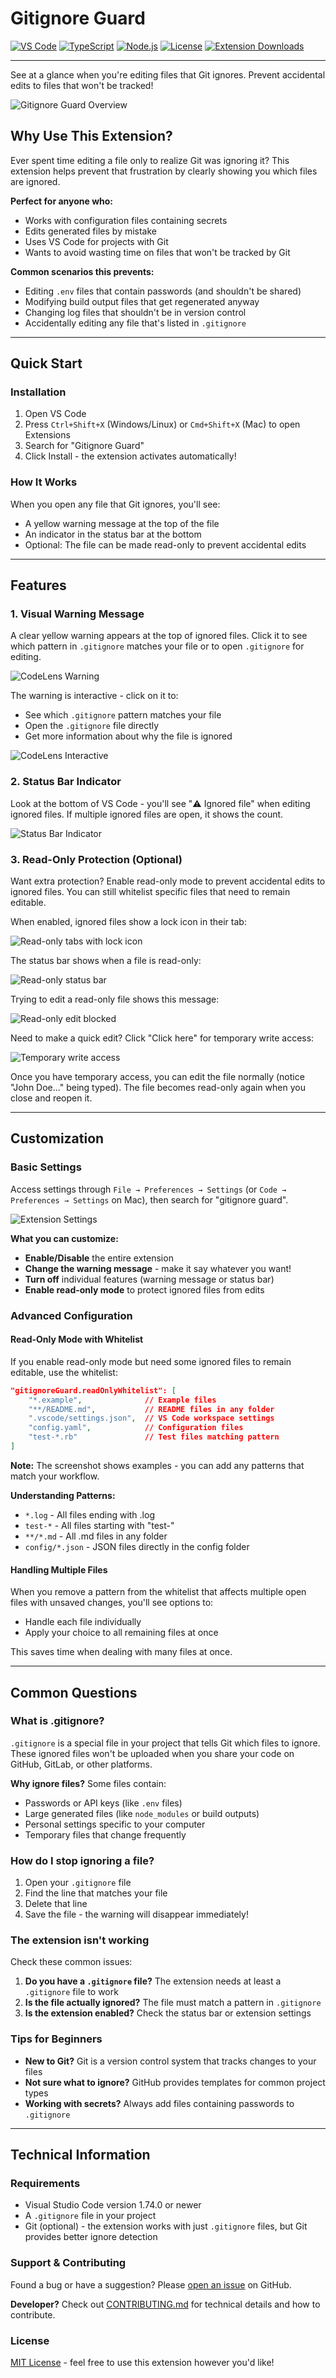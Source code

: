 # Gitignore Guard

[![VS Code](https://img.shields.io/badge/VS%20Code-1.74%2B-blue)](https://code.visualstudio.com/)
[![TypeScript](https://img.shields.io/badge/TypeScript-4.9%2B-blue)](https://www.typescriptlang.org/)
[![Node.js](https://img.shields.io/badge/Node.js-16%2B-green)](https://nodejs.org/)
[![License](https://img.shields.io/badge/License-MIT-yellow)](./LICENSE)
[![Extension Downloads](https://img.shields.io/visual-studio-marketplace/d/bulletinmybeard.gitignore-guard)](https://marketplace.visualstudio.com/items?itemName=bulletinmybeard.gitignore-guard)

---

See at a glance when you're editing files that Git ignores. Prevent accidental edits to files that won't be tracked!

![Gitignore Guard Overview](https://raw.githubusercontent.com/bulletinmybeard/vscode-gitignore-guard/master/images/settings-overview.png)

## Why Use This Extension?

Ever spent time editing a file only to realize Git was ignoring it? This extension helps prevent that frustration by clearly showing you which files are ignored.

**Perfect for anyone who:**

- Works with configuration files containing secrets
- Edits generated files by mistake
- Uses VS Code for projects with Git
- Wants to avoid wasting time on files that won't be tracked by Git

**Common scenarios this prevents:**

- Editing `.env` files that contain passwords (and shouldn't be shared)
- Modifying build output files that get regenerated anyway
- Changing log files that shouldn't be in version control
- Accidentally editing any file that's listed in `.gitignore`

---

## Quick Start

### Installation

1. Open VS Code
2. Press `Ctrl+Shift+X` (Windows/Linux) or `Cmd+Shift+X` (Mac) to open Extensions
3. Search for "Gitignore Guard"
4. Click Install - the extension activates automatically!

### How It Works

When you open any file that Git ignores, you'll see:

- A yellow warning message at the top of the file
- An indicator in the status bar at the bottom
- Optional: The file can be made read-only to prevent accidental edits

---

## Features

### 1. Visual Warning Message

A clear yellow warning appears at the top of ignored files. Click it to see which pattern in `.gitignore` matches your file or to open `.gitignore` for editing.

![CodeLens Warning](https://raw.githubusercontent.com/bulletinmybeard/vscode-gitignore-guard/master/images/codelens-warning.png)

The warning is interactive - click on it to:

- See which `.gitignore` pattern matches your file
- Open the `.gitignore` file directly
- Get more information about why the file is ignored

![CodeLens Interactive](https://raw.githubusercontent.com/bulletinmybeard/vscode-gitignore-guard/master/images/codelens-interactive.png)

### 2. Status Bar Indicator

Look at the bottom of VS Code - you'll see "⚠️ Ignored file" when editing ignored files. If multiple ignored files are open, it shows the count.

![Status Bar Indicator](https://raw.githubusercontent.com/bulletinmybeard/vscode-gitignore-guard/master/images/status-bar-indicator.png)

### 3. Read-Only Protection (Optional)

Want extra protection? Enable read-only mode to prevent accidental edits to ignored files. You can still whitelist specific files that need to remain editable.

When enabled, ignored files show a lock icon in their tab:

![Read-only tabs with lock icon](https://raw.githubusercontent.com/bulletinmybeard/vscode-gitignore-guard/master/images/readonly-tabs-locked.png)

The status bar shows when a file is read-only:

![Read-only status bar](https://raw.githubusercontent.com/bulletinmybeard/vscode-gitignore-guard/master/images/readonly-status-bar.png)

Trying to edit a read-only file shows this message:

![Read-only edit blocked](https://raw.githubusercontent.com/bulletinmybeard/vscode-gitignore-guard/master/images/readonly-edit-blocked.png)

Need to make a quick edit? Click "Click here" for temporary write access:

![Temporary write access](https://raw.githubusercontent.com/bulletinmybeard/vscode-gitignore-guard/master/images/readonly-temp-access.png)

Once you have temporary access, you can edit the file normally (notice "John Doe..." being typed). The file becomes read-only again when you close and reopen it.

---

## Customization

### Basic Settings

Access settings through `File → Preferences → Settings` (or `Code → Preferences → Settings` on Mac), then search for "gitignore guard".

![Extension Settings](https://raw.githubusercontent.com/bulletinmybeard/vscode-gitignore-guard/master/images/settings-panel.png)

**What you can customize:**

- **Enable/Disable** the entire extension
- **Change the warning message** - make it say whatever you want!
- **Turn off** individual features (warning message or status bar)
- **Enable read-only mode** to protect ignored files from edits

### Advanced Configuration

#### Read-Only Mode with Whitelist

If you enable read-only mode but need some ignored files to remain editable, use the whitelist:

```json
"gitignoreGuard.readOnlyWhitelist": [
    "*.example",              // Example files
    "**/README.md",           // README files in any folder
    ".vscode/settings.json",  // VS Code workspace settings
    "config.yaml",            // Configuration files
    "test-*.rb"               // Test files matching pattern
]
```

**Note:** The screenshot shows examples - you can add any patterns that match your workflow.

**Understanding Patterns:**

- `*.log` - All files ending with .log
- `test-*` - All files starting with "test-"
- `**/*.md` - All .md files in any folder
- `config/*.json` - JSON files directly in the config folder

#### Handling Multiple Files

When you remove a pattern from the whitelist that affects multiple open files with unsaved changes, you'll see options to:

- Handle each file individually
- Apply your choice to all remaining files at once

This saves time when dealing with many files at once.

---

## Common Questions

### What is .gitignore?

`.gitignore` is a special file in your project that tells Git which files to ignore. These ignored files won't be uploaded when you share your code on GitHub, GitLab, or other platforms.

**Why ignore files?** Some files contain:

- Passwords or API keys (like `.env` files)
- Large generated files (like `node_modules` or build outputs)
- Personal settings specific to your computer
- Temporary files that change frequently

### How do I stop ignoring a file?

1. Open your `.gitignore` file
2. Find the line that matches your file
3. Delete that line
4. Save the file - the warning will disappear immediately!

### The extension isn't working

Check these common issues:

1. **Do you have a `.gitignore` file?** The extension needs at least a `.gitignore` file to work
2. **Is the file actually ignored?** The file must match a pattern in `.gitignore`
3. **Is the extension enabled?** Check the status bar or extension settings

### Tips for Beginners

- **New to Git?** Git is a version control system that tracks changes to your files
- **Not sure what to ignore?** GitHub provides templates for common project types
- **Working with secrets?** Always add files containing passwords to `.gitignore`

---

## Technical Information

### Requirements

- Visual Studio Code version 1.74.0 or newer
- A `.gitignore` file in your project
- Git (optional) - the extension works with just `.gitignore` files, but Git provides better ignore detection

### Support & Contributing

Found a bug or have a suggestion? Please [open an issue](https://github.com/bulletinmybeard/vscode-gitignore-guard/issues) on GitHub.

**Developer?** Check out [CONTRIBUTING.md](CONTRIBUTING.md) for technical details and how to contribute.

### License

[MIT License](LICENSE) - feel free to use this extension however you'd like!
